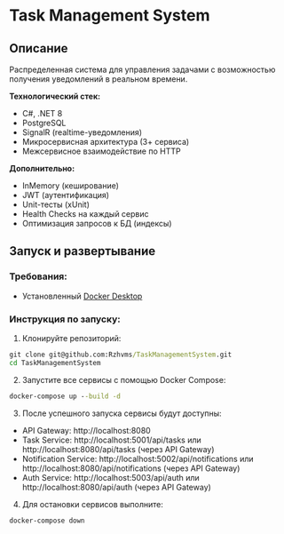 # Task Management System

## Описание
Распределенная система для управления задачами с возможностью получения уведомлений в реальном времени.

**Технологический стек:**
- C#, .NET 8
- PostgreSQL
- SignalR (realtime-уведомления)
- Микросервисная архитектура (3+ сервиса)
- Межсервисное взаимодействие по HTTP

**Дополнительно:**
- InMemory (кеширование)
- JWT (аутентификация)
- Unit-тесты (xUnit)
- Health Checks на каждый сервис
- Оптимизация запросов к БД (индексы)

## Запуск и развертывание

### Требования:
- Установленный [Docker Desktop](https://www.docker.com/products/docker-desktop/)

### Инструкция по запуску:

1. Клонируйте репозиторий:
```cmd
git clone git@github.com:Rzhvms/TaskManagementSystem.git
cd TaskManagementSystem
```

2. Запустите все сервисы с помощью Docker Compose:
```cmd
docker-compose up --build -d
```

3. После успешного запуска сервисы будут доступны:

- API Gateway: http://localhost:8080
- Task Service: http://localhost:5001/api/tasks или http://localhost:8080/api/tasks (через API Gateway)
- Notification Service: http://localhost:5002/api/notifications или http://localhost:8080/api/notifications (через API Gateway)
- Auth Service: http://localhost:5003/api/auth или http://localhost:8080/api/auth (через API Gateway)

4. Для остановки сервисов выполните:
```cmd
docker-compose down
```

